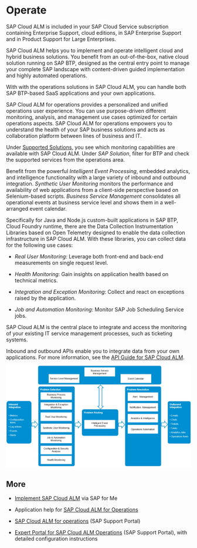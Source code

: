 <!-- loiof7f297754e9c4187b3f92b0fca45d8ce -->

# Operate

SAP Cloud ALM is included in your SAP Cloud Service subscription containing Enterprise Support, cloud editions, in SAP Enterprise Support and in Product Support for Large Enterprises.

SAP Cloud ALM helps you to implement and operate intelligent cloud and hybrid business solutions. You benefit from an out-of-the-box, native cloud solution running on SAP BTP, designed as the central entry point to manage your complete SAP landscape with content-driven guided implementation and highly automated operations.

With with the operations solutions in SAP Cloud ALM, you can handle both SAP BTP-based SaaS applications and your own applications.

SAP Cloud ALM for operations provides a personalized and unified operations user experience. You can use purpose-driven different monitoring, analysis, and management use cases optimized for certain operations aspects. SAP Cloud ALM for operations empowers you to understand the health of your SAP business solutions and acts as collaboration platform between lines of business and IT.

Under [Supported Solutions](https://help.sap.com/docs/cloud-alm/setup-administration/supported-solutions), you see which monitoring capabilities are available with SAP Cloud ALM. Under *SAP Solution*, filter for BTP and check the supported services from the operations area.

Benefit from the powerful *Intelligent Event Processing*, embedded analytics, and intelligence functionality with a large variety of inbound and outbound integration. *Synthetic User Monitoring* monitors the performance and availability of web applications from a client-side perspective based on Selenium-based scripts. *Business Service Management* consolidates all operational events at business service level and shows them in a well-arranged event calendar.

Specifically for Java and Node.js custom-built applications in SAP BTP, Cloud Foundry runtime, there are the Data Collection Instrumentation Libraries based on Open Telemetry designed to enable the data collection infrastructure in SAP Cloud ALM. With these libraries, you can collect data for the following use cases:

-   *Real User Monitoring*: Leverage both front-end and back-end measurements on single request level.

-   *Health Monitoring*: Gain insights on application health based on technical metrics.

-   *Integration and Exception Monitoring*: Collect and react on exceptions raised by the application.

-   *Job and Automation Monitoring*: Monitor SAP Job Scheduling Service jobs.


SAP Cloud ALM is the central place to integrate and access the monitoring of your existing IT service management processes, such as ticketing systems.

Inbound and outbound APIs enable you to integrate data from your own applications. For more information, see the [API Guide for SAP Cloud ALM](https://help.sap.com/docs/cloud-alm/apis/api-reference).

![](images/SAPCloudALM_operations_d378eed.jpg)



<a name="loiof7f297754e9c4187b3f92b0fca45d8ce__section_lpw_vtc_pzb"/>

## More

-   [Implement SAP Cloud ALM](https://help.sap.com/docs/cloud-alm/setup-administration/provisioning) via SAP for Me

-   Application help for [SAP Cloud ALM for Operations](https://help.sap.com/docs/cloud-alm/applicationhelp/operations)

-   [SAP Cloud ALM for operations](https://support.sap.com/en/alm/sap-cloud-alm/operations.html) \(SAP Support Portal\)
-   [Expert Portal for SAP Cloud ALM Operations](https://support.sap.com/en/alm/sap-cloud-alm/operations/expert-portal.html) \(SAP Support Portal\), with detailed configuration instructions


